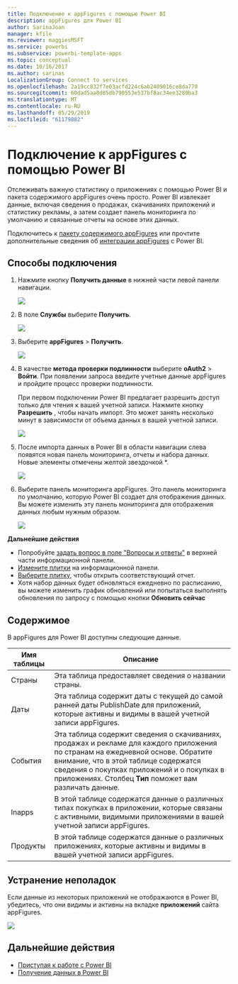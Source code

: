```yaml
---
title: Подключение к appFigures с помощью Power BI
description: appFigures для Power BI
author: SarinaJoan
manager: kfile
ms.reviewer: maggiesMSFT
ms.service: powerbi
ms.subservice: powerbi-template-apps
ms.topic: conceptual
ms.date: 10/16/2017
ms.author: sarinas
LocalizationGroup: Connect to services
ms.openlocfilehash: 2a19cc832f7e03acfd224c6ab2409016ce8da770
ms.sourcegitcommit: 60dad5aa0d85db790553e537bf8ac34ee3289ba3
ms.translationtype: MT
ms.contentlocale: ru-RU
ms.lasthandoff: 05/29/2019
ms.locfileid: "61179882"
---
```

# <a name="connect-to-appfigures-with-power-bi"></a>Подключение к appFigures с помощью Power BI
Отслеживать важную статистику о приложениях с помощью Power BI и пакета содержимого appFigures очень просто. Power BI извлекает данные, включая сведения о продажах, скачиваниях приложений и статистику рекламы, а затем создает панель мониторинга по умолчанию и связанные отчеты на основе этих данных.

Подключитесь к [пакету содержимого appFigures](https://app.powerbi.com/getdata/services/appfigures) или прочтите дополнительные сведения об [интеграции appFigures](https://powerbi.microsoft.com/integrations/appfigures) с Power BI.

## <a name="how-to-connect"></a>Способы подключения
1. Нажмите кнопку **Получить данные** в нижней части левой панели навигации.
   
   ![](media/service-connect-to-appfigures/pbi_getdata.png)
2. В поле **Службы** выберите **Получить**.
   
   ![](media/service-connect-to-appfigures/pbi_getservices.png)
3. Выберите **appFigures** \> **Получить**.
   
   ![](media/service-connect-to-appfigures/appfigures.png)
4. В качестве **метода проверки подлинности** выберите **oAuth2** \> **Войти**. При появлении запроса введите учетные данные appFigures и пройдите процесс проверки подлинности.
   
   При первом подключении Power BI предлагает разрешить доступ только для чтения к вашей учетной записи. Нажмите кнопку **Разрешить** , чтобы начать импорт. Это может занять несколько минут в зависимости от объема данных в вашей учетной записи.
   
   ![](media/service-connect-to-appfigures/appfiguresdoc_06.png)
5. После импорта данных в Power BI в области навигации слева появятся новая панель мониторинга, отчеты и набора данных. Новые элементы отмечены желтой звездочкой \*.
   
    ![](media/service-connect-to-appfigures/pbi_appfigures3.png)
6. Выберите панель мониторинга appFigures. Это панель мониторинга по умолчанию, которую Power BI создает для отображения данных. Вы можете изменить эту панель мониторинга для отображения данных любым нужным образом.
   
    ![](media/service-connect-to-appfigures/appfiguresdoc_01.png)

**Дальнейшие действия**

* Попробуйте [задать вопрос в поле "Вопросы и ответы"](consumer/end-user-q-and-a.md) в верхней части информационной панели.
* [Измените плитки](service-dashboard-edit-tile.md) на информационной панели.
* [Выберите плитку](consumer/end-user-tiles.md), чтобы открыть соответствующий отчет.
* Хотя набор данных будет обновляться ежедневно по расписанию, вы можете изменить график обновлений или попытаться выполнять обновления по запросу с помощью кнопки **Обновить сейчас**

## <a name="whats-included"></a>Содержимое
В appFigures для Power BI доступны следующие данные.

| **Имя таблицы** | **Описание** |
| --- | --- |
| Страны |Эта таблица предоставляет сведения о названии страны. |
| Даты |Эта таблица содержит даты с текущей до самой ранней даты PublishDate для приложений, которые активны и видимы в вашей учетной записи appFigures. |
| События |Эта таблица содержит сведения о скачиваниях, продажах и рекламе для каждого приложения по странам на ежедневной основе. Обратите внимание, что в этой таблице содержатся сведения о покупках приложений и о покупках в приложениях. Столбец <strong>Тип</strong> поможет вам различать данные. |
| Inapps |В этой таблице содержатся данные о различных типах покупках в приложении, которые связаны с активными, видимыми приложениями в вашей учетной записи appFigures. |
| Продукты |В этой таблице содержатся данные о различных приложениях, которые активны и видимы в вашей учетной записи appFigures. |

## <a name="troubleshooting"></a>Устранение неполадок
Если данные из некоторых приложений не отображаются в Power BI, убедитесь, что они видимы и активны на вкладке **приложений** сайта appFigures.

![](media/service-connect-to-appfigures/appfiguresdoc_11.png)

## <a name="next-steps"></a>Дальнейшие действия
* [Приступая к работе с Power BI](service-get-started.md)
* [Получение данных в Power BI](service-get-data.md)

